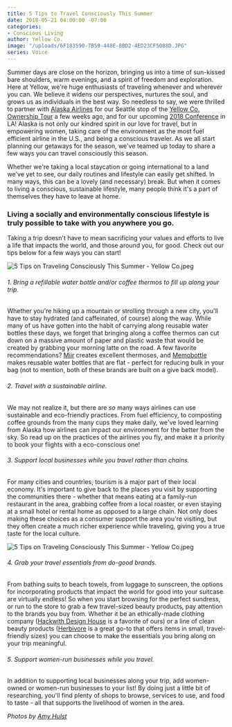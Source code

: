 ```yaml
---
title: 5 Tips to Travel Consciously This Summer
date: 2018-05-21 04:00:00 -07:00
categories:
- Conscious Living
author: Yellow Co.
image: "/uploads/6F183590-7B59-448E-8BD2-4ED23CF5088D.JPG"
series: Voice
---
```


Summer days are close on the horizon, bringing us into a time of sun-kissed bare shoulders, warm evenings, and a spirit of freedom and exploration. Here at Yellow, we're huge enthusiasts of traveling whenever and wherever you can. We believe it widens our perspectives, nurtures the soul, and grows us as individuals in the best way. So needless to say, we were thrilled to partner with [Alaska Airlines](https://www.alaskaair.com/) for our Seattle stop of the [Yellow Co. Ownership Tour](https://yellowcollective.lpages.co/yellow-west-coast-tour-2018/) a few weeks ago, and for our upcoming [2018 Conference](https://yellowco.co/conference/) in LA! Alaska is not only our kindred spirit in our love for travel, but in empowering women, taking care of the environment as the most fuel efficient airline in the U.S., and being a conscious traveler. As we all start planning our getaways for the season, we've teamed up today to share a few ways you can travel consciously this season.

Whether we're taking a local staycation or going international to a land we've yet to see, our daily routines and lifestyle can easily get shifted. In many ways, this can be a lovely (and necessary) break. But when it comes to living a conscious, sustainable lifestyle, many people think it's a part of themselves they have to leave at home.

### Living a socially and environmentally conscious lifestyle is truly possible to take with you anywhere you go. 

Taking a trip doesn't have to mean sacrificing your values and efforts to live a life that impacts the world, and those around you, for good. Check out our tips below for a few ways you can start!

![5 Tips on Traveling Consciously This Summer - Yellow Co.jpeg](/uploads/amy%203.jpeg)

###### 1. Bring a refillable water bottle and/or coffee thermos to fill up along your trip.

Whether you're hiking up a mountain or strolling through a new city, you'll have to stay hydrated (and caffeinated, of course) along the way. While many of us have gotten into the habit of carrying along reusable water bottles these days, we forget that bringing along a coffee thermos can cut down on a massive amount of paper and plastic waste that would be created by grabbing your morning latte on the road. A few favorite recommendations? [Miir](https://www.miir.com/) creates excellent thermoses, and [Memobottle](https://www.memobottle.com/) makes reusable water bottles that are flat - perfect for reducing bulk in your bag (not to mention, both of these brands are built on a give back model).

###### 2. Travel with a sustainable airline. 

We may not realize it, but there are _so_ many ways airlines can use sustainable and eco-friendly practices. From fuel efficiency, to composting coffee grounds from the many cups they make daily, we've loved learning from Alaska how airlines can impact our environment for the better from the sky. So read up on the practices of the airlines you fly, and make it a priority to book your flights with a eco-conscious one!

###### 3. Support local businesses while you travel rather than chains.

For many cities and countries, tourism is a major part of their local economy. It's important to give back to the places you visit by supporting the communities there - whether that means eating at a family-run restaurant in the area, grabbing coffee from a local roaster, or even staying at a small hotel or rental home as opposed to a large chain. Not only does making these choices as a consumer support the area you're visiting, but they often create a much richer experience while traveling, giving you a true taste for the local culture.

![5 Tips on Traveling Consciously This Summer - Yellow Co.jpeg](/uploads/amy%202.jpeg)

###### 4. Grab your travel essentials from do-good brands.

From bathing suits to beach towels, from luggage to sunscreen, the options for incorporating products that impact the world for good into your suitcase are virtually endless! So when you start browsing for the perfect sundress, or run to the store to grab a few travel-sized beauty products, pay attention to the brands you buy from. Whether it be an ethically-made clothing company ([Hackwith Design House](https://hackwithdesignhouse.com/) is a favorite of ours) or a line of clean beauty products ([Herbivore](https://www.herbivorebotanicals.com/) is a great go-to that offers items in small, travel-friendly sizes) you can choose to make the essentials you bring along on your trip meaningful.

###### 5. Support women-run businesses while you travel. 

In addition to supporting local businesses along your trip, add women-owned or women-run businesses to your list! By doing just a little bit of researching, you'll find plenty of shops to browse, services to use, and food to taste - all that supports the livelihood of women in the area. 


_Photos by [Amy Hulst](https://www.instagram.com/amesandliza/)_
